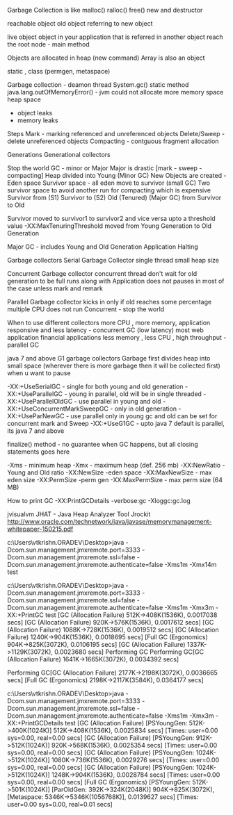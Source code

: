 Garbage Collection is like
malloc()
ralloc()
free()
new and destructor

reachable object
old object referring to new object

live object
object in your application that is referred in another object
reach the root node -  main method

Objects are allocated in heap (new command)
Array is also an object

static , class (permgen, metaspace)

Garbage collection - deamon thread
System.gc() static method
java.lang.outOfMemoryError() - jvm could not allocate more memory space
heap space
- object leaks
- memory leaks

Steps
Mark - marking referenced and unreferenced objects
Delete/Sweep - delete unreferenced objects
Compacting - contguous fragment allocation

Generations
Generational collectors

Stop the world GC - minor or Major
Major is drastic [mark - sweep - compacting]
Heap divided into
Young (Minor GC)
  New Objects are created - Eden space
  Survivor space - all eden move to survivor (small GC)
  Two survivor space to avoid another run for compacting which is expensive
  Survivor from (S1)
  Survivor to (S2)
Old (Tenured) (Major GC)
 from Survivor to Old

Survivor moved to survivor1 to survivor2 and vice versa upto a threshold value
-XX:MaxTenuringThreshold
moved from Young Generation to Old Generation

Major GC - includes Young and Old Generation
Application Halting

Garbage collectors
Serial Garbage Collector
  single thread
  small heap size

Concurrent Garbage collector
  concurrent thread
  don't wait for old generation to be full
  runs along with Application
  does not pauses in most of the case unless mark and remark

Parallel Garbage collector
 kicks in only if old reaches some percentage
 multiple CPU
 does not run Concurrent - stop the world

When to use different collectors
more CPU , more memory, application responsive and less latency - concurrent GC (low latency) most web application financial applications
less memory , less CPU , high throughput - parallel GC

java 7 and above
G1 garbage collectors
Garbage first
divides heap into small space (wherever there is more garbage then it will be collected first)
when u want to pause

-XX:+UseSerialGC - single for both young and old generation
-XX:+UseParallelGC - young in parallel, old will be in single threaded
-XX:+UseParallelOldGC - use parallel in young and old
-XX:+UseConcurrentMarkSweepGC - only in old generation
-XX:+UseParNewGC - use parallel only in young gc and old can be set for concurrent mark and Sweep
-XX:+UseG1GC - upto java 7 default is parallel, its java 7 and above

finalize() method - no guarantee when GC happens, but all closing statements goes here

-Xms - minimum heap
-Xmx - maximum heap (def. 256 mb)
-XX:NewRatio - Young and Old ratio
-XX:NewSize -eden space
-XX:MaxNewSize - max eden size
-XX:PermSize -perm gen
-XX:MaxPermSize - max perm size (64 MB)


How to print GC
-XX:PrintGCDetails
-verbose:gc
-Xloggc:gc.log

jvisualvm
JHAT - Java Heap Analyzer Tool
Jrockit
http://www.oracle.com/technetwork/java/javase/memorymanagement-whitepaper-150215.pdf

c:\Users\vtkrishn.ORADEV\Desktop>java -Dcom.sun.management.jmxremote.port=3333 -Dcom.sun.management.jmxremote.ssl=false -Dcom.sun.management.jmxremote.authenticate=false -Xms1m -Xmx14m test

c:\Users\vtkrishn.ORADEV\Desktop>java -Dcom.sun.management.jmxremote.port=3333 -Dcom.sun.management.jmxremote.ssl=false -Dcom.sun.management.jmxremote.authenticate=false -Xms1m -Xmx3m -XX:+PrintGC test
[GC (Allocation Failure)  512K->408K(1536K), 0.0017038 secs]
[GC (Allocation Failure)  920K->576K(1536K), 0.0017612 secs]
[GC (Allocation Failure)  1088K->728K(1536K), 0.0019512 secs]
[GC (Allocation Failure)  1240K->904K(1536K), 0.0018695 secs]
[Full GC (Ergonomics)  904K->825K(3072K), 0.0106195 secs]
[GC (Allocation Failure)  1337K->1129K(3072K), 0.0023680 secs]
Performing GC
Performing GC[GC (Allocation Failure)  1641K->1665K(3072K), 0.0034392 secs]

Performing GC[GC (Allocation Failure)  2177K->2198K(3072K), 0.0036665 secs]
[Full GC (Ergonomics)  2198K->2117K(3584K), 0.0364177 secs]

c:\Users\vtkrishn.ORADEV\Desktop>java -Dcom.sun.management.jmxremote.port=3333 -Dcom.sun.management.jmxremote.ssl=false -Dcom.sun.management.jmxremote.authenticate=false -Xms1m -Xmx3m -XX:+PrintGCDetails test
[GC (Allocation Failure) [PSYoungGen: 512K->400K(1024K)] 512K->408K(1536K), 0.0025834 secs] [Times: user=0.00 sys=0.00, real=0.00 secs]
[GC (Allocation Failure) [PSYoungGen: 912K->512K(1024K)] 920K->568K(1536K), 0.0025354 secs] [Times: user=0.00 sys=0.00, real=0.00 secs]
[GC (Allocation Failure) [PSYoungGen: 1024K->512K(1024K)] 1080K->736K(1536K), 0.0029276 secs] [Times: user=0.00 sys=0.00, real=0.00 secs]
[GC (Allocation Failure) [PSYoungGen: 1024K->512K(1024K)] 1248K->904K(1536K), 0.0028784 secs] [Times: user=0.00 sys=0.00, real=0.00 secs]
[Full GC (Ergonomics) [PSYoungGen: 512K->501K(1024K)] [ParOldGen: 392K->324K(2048K)] 904K->825K(3072K), [Metaspace: 5346K->5346K(1056768K)], 0.0139627 secs] [Times: user=0.00 sys=0.00, real=0.01 secs]
